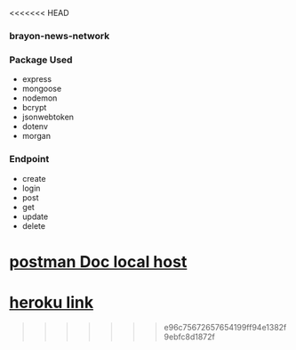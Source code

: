 <<<<<<< HEAD
### brayon-news-network

### Package Used
- express 
- mongoose
- nodemon
- bcrypt
- jsonwebtoken
- dotenv
- morgan


### Endpoint
- create
- login
- post
- get
- update
- delete

[postman Doc local host](https://documenter.getpostman.com/view/22271618/VUxLwTu5)
=======
[heroku link](https://brayon.herokuapp.com/)
=======

>>>>>>> e96c75672657654199ff94e1382f9ebfc8d1872f
